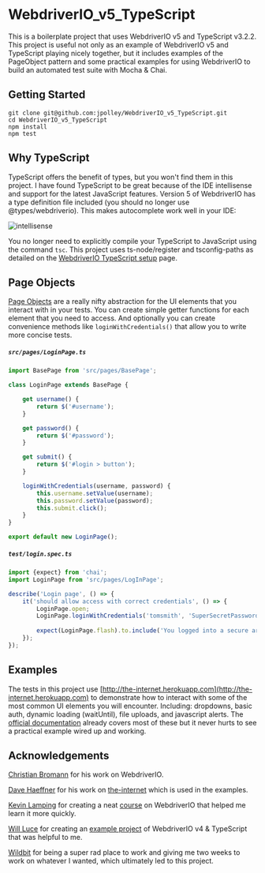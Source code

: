 # WebdriverIO_v5_TypeScript

This is a boilerplate project that uses WebdriverIO v5 and TypeScript v3.2.2. This project is useful not only as an example of WebdriverIO v5 and TypeScript playing nicely together, but it includes examples of the PageObject pattern and some practical examples for using WebdriverIO to build an automated test suite with Mocha & Chai.

## Getting Started
```
git clone git@github.com:jpolley/WebdriverIO_v5_TypeScript.git
cd WebdriverIO_v5_TypeScript
npm install
npm test
```

## Why TypeScript
TypeScript offers the benefit of types, but you won't find them in this project. I have found TypeScript to be great because of the IDE intellisense and support for the latest JavaScript features. Version 5 of WebdriverIO has a type definition file included (you should no longer use @types/webdriverio). This makes autocomplete work well in your IDE: 

![intellisense](https://github.com/jpolley/WebdriverIO_v5_TypeScript/blob/master/src/assets/intellisense.png)

You no longer need to explicitly compile your TypeScript to JavaScript using the command `tsc`. This project uses ts-node/register and tsconfig-paths as detailed on the [WebdriverIO TypeScript setup](https://webdriver.io/docs/typescript.html) page. 

## Page Objects

[Page Objects](https://martinfowler.com/bliki/PageObject.html) are a really nifty abstraction for the UI elements that you interact with in your tests. You can create simple getter functions for each element that you need to access. And optionally you can create convenience methods like `loginWithCredentials()` that allow you to write more concise tests. 

##### `src/pages/LoginPage.ts`

```typescript
import BasePage from 'src/pages/BasePage';

class LoginPage extends BasePage {

    get username() {
        return $('#username');
    }

    get password() {
        return $('#password');
    }

    get submit() {
        return $('#login > button');
    }

    loginWithCredentials(username, password) {
        this.username.setValue(username);
        this.password.setValue(password);
        this.submit.click();
    }
}

export default new LoginPage();
```

##### `test/login.spec.ts`


```typescript
import {expect} from 'chai';
import LoginPage from 'src/pages/LogInPage';

describe('Login page', () => {
    it('should allow access with correct credentials', () => {
        LoginPage.open;
        LoginPage.loginWithCredentials('tomsmith', 'SuperSecretPassword!');
        
        expect(LoginPage.flash).to.include('You logged into a secure area!');
    });
});
```

## Examples
The tests in this project use [http://the-internet.herokuapp.com](http://the-internet.herokuapp.com) to demonstrate how to interact with some of the most common UI elements you will encounter. Including: dropdowns, basic auth, dynamic loading (waitUntil), file uploads, and javascript alerts. The [official documentation](https://webdriver.io/docs/api.html) already covers most of these but it never hurts to see a practical example wired up and working. 

## Acknowledgements
[Christian Bromann](https://github.com/christian-bromann) for his work on WebdriverIO.

[Dave Haeffner](https://github.com/tourdedave) for his work on [the-internet](http://the-internet.herokuapp.com) which is used in the examples.

[Kevin Lamping](https://github.com/klamping) for creating a neat [course](https://learn.webdriver.io/) on WebdriverIO that helped me learn it more quickly. 
 
[Will Luce](https://github.com/WillLuce) for creating an [example project](https://github.com/WillLuce/WebdriverIO_Typescript) of WebdriverIO v4 & TypeScript that was helpful to me.

[Wildbit](https://wildbit.com/) for being a super rad place to work and giving me two weeks to work on whatever I wanted, which ultimately led to this project.
